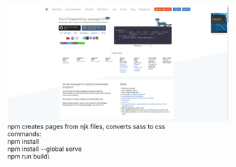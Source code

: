 ![Example](example.png)
npm creates pages from njk files, converts sass to css\
commands:\
npm install\
npm install --global serve\
npm run build\